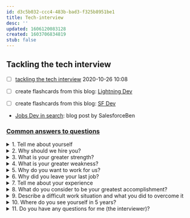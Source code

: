 ```yaml
---
id: d3c5b032-ccc4-483b-bad3-f325b8951be1
title: Tech-interview
desc: ''
updated: 1606120083128
created: 1603706834819
stub: false
---
```


## Tackling the tech interview

- [ ] [tackling the tech interview](https://web.microsoftstream.com/video/91399a16-3327-416c-b76c-a948e0e8cee1?channelId=00ec9f3b-2f35-40e6-aa1e-1bea6a625a79) 2020-10-26 10:08

- [ ] create flashcards from this blog: [Lightning Dev](https://www.salesforceben.com/30-salesforce-lightning-developer-interview-questions-answers/)
- [ ] create flashcards from this blog: [SF Dev](https://www.salesforceben.com/30-salesforce-developer-interview-questions-answers/)

- [Jobs Dev in search](https://www.salesforceben.com/salesforce-developers-the-most-in-demand-salesforce-job): blog post by SalesforceBen


### [Common answers to questions](https://docs.google.com/document/d/11z6pvtfISMzCInGJKlYu1l0gr96jsoXSF6woR4-aX1c/edit)

<details><summary>
1. Tell me about yourself
</summary>

## Overview Experience highlights
- I get interested in web development in order to build a website for myself and sell my art more than 10 years ago.
Basically, I learn HTML and CSS that is the basic foundation of web development. Since I’m passionate about learning I bought a book about JavaScript and JQuery that get me more into the Programming side of just ‘coding’.
I then joined a Bootcamp program and learnt both front-end with JS and back-end with C# and Java. I then got a job as a WordPress Developer and learn some PHP and MySQL databases even if I’ve been more oriented into front-end.
I discover React and fallen in love with building UI, I built some Apps and when looking for a position I discover Salesforce Platform and I saw a lot of potentialities while being contacted by Revolent.

- Values in Revolent:
Culture elements such as Revols for good (giving back)
9 weeks training program that leads to the Admin and Developer certification:
Admin:
Get the basics of SF platform such as -> org Setup
User Setup
Security and Access
Standard and Custom Objects
Customize the UI such as Page Layout, fields, tabs, processes (record types)
Platform Developer:
Review SF fundamentals
Data Modeling with how to find data with SOQL and SOSL, relationships
Logic and Processes: Declarative(Workflow rules, Approval Process, Lightning Flow: Process Builder and Flow Builder) Processes vs Programmatic development (Classes and Triggers and DML and testing)
UI
Testing
Debug and Deployment tools
Governor Limits and Save Order of Execution
Visualforce Pages, Aura and LWC


- Values in Salesforce:
First cloud computing company
Number 1 CRM (20% circa) with 150.000 companies
Fast-growing Company and huge potential need of platform experts in the next 5 years
Values: Ohana, trust, customer success, innovation, equality, giving back

- My three big  achievements:
Learning a new language
Build websites and Apps in React to solve some business need: go to:...
Passing the Platform Developer Certification exam
</details>

<details><summary>
2. Why should we hire you?
</summary>

Technical reasons: I know JS… I know the business from my previous experience/ passionate about your product, I CAN DO  x,y,z….

My strengths and technical point (why are they useful at work)
Willingness to learn
JavaScript
Documentation

My weakness and technical point (why are they useful at work)
Often when I do things I wait to deliver in order to make them even better (Perfectionist)
</details>

<details><summary>
3. What is your greater strength?
</summary>

Technically: JS and understand what is not working in general (BS detector).
</details>

<details><summary>
4. What is your greater weakness?
</summary>

I'm sincere (sometime is better don't talk) and sometimes I'm a perfectionist (I can stay too long on a things since is working and I want to make it even better and better and ...)
</details>

<details><summary>
5. Why do you want to work for us?
</summary>
**Lorem ipsum dolor sit amet...**
</details>


<details><summary>
6. Why did you leave your last job?
</summary>

After almost 3 years at ClickReturn and after I develop good technical expertise in WP, I spoke to my Director (owner) about my role and future directions/projects.
What came out is that my Director want me to spend more time to develop more SEO and Social Media manager skills, and I instead want to do more programming work.
I started to learn to REACT with javascript and when I was reading and looking for an opportunity I discover Salesforce
</details>


<details><summary>
7. Tell me about your experience
</summary>
**Lorem ipsum dolor sit amet...**
</details>

<details><summary>
8. What do you consider to be your greatest accomplishment?
</summary>

==More practical point of view==: Learning to use JavaScript (even with React) to build client-side App to solve a business need.
==More High level== Understand the basics of programming: Procedure -> decision -> loop.
Or
==Structured programming is based on three control structures: sequence, selection, and repetition==
[Structure Program Theorem wiki](https://en.wikipedia.org/wiki/Structured_program_theorem)
</details>

<details><summary>
9. Describe a difficult work situation and what you did to overcome it
</summary>

I had a different viewpoint on a possible technical solution for a customer’s website with my designer.
I thought that since he was a designer he has no much say about that so we argue for a bit.
I then remember I was reading about self-development and cognitive bias so I tried instead to listen again his reasons propose as well mine and see what was good from both and reasoning together about pros and cons of both approaches and I suggested a Weighted Average Decision Matrix (WADM).
The basic idea here is to rationalize the decision-making process and not be lead by emotions.
</details>


<details><summary>
10. Where do you see yourself in 5 years?
</summary>
Get JS certification, Platform Developer 2, (hopefully building app on the Heroku Platform in NoodeJS) learn about Integrations and APIs.
</details>

<details><summary>
11. Do you have any questions for me (the interviewer)?
</summary>

What a day working day looks like?
Which are the activities of the top line in the next months?
Which Project Management style are you using? Waterfall/AGile? Scrum, kanban… etc
What are your metrics in evaluating an employee?
Which big challenges are you facing today…
Are you embracing disagreement?
</details>

